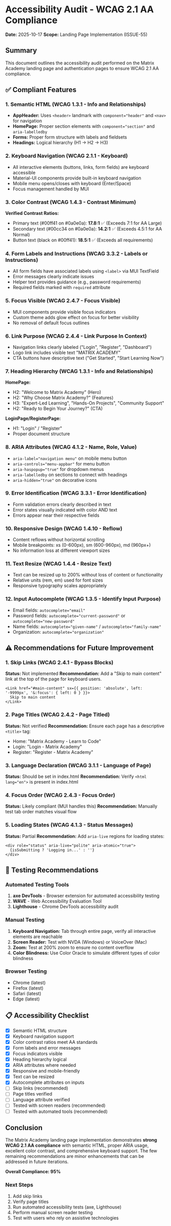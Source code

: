 # Accessibility Audit - WCAG 2.1 AA Compliance

**Date:** 2025-10-17
**Scope:** Landing Page Implementation (ISSUE-55)

## Summary

This document outlines the accessibility audit performed on the Matrix Academy landing page and authentication pages to ensure WCAG 2.1 AA compliance.

## ✅ Compliant Features

### 1. Semantic HTML (WCAG 1.3.1 - Info and Relationships)

- **AppHeader:** Uses `<header>` landmark with `component="header"` and `<nav>` for navigation
- **HomePage:** Proper section elements with `component="section"` and `aria-labelledby`
- **Forms:** Proper form structure with labels and fieldsets
- **Headings:** Logical hierarchy (H1 → H2 → H3)

### 2. Keyboard Navigation (WCAG 2.1.1 - Keyboard)

- All interactive elements (buttons, links, form fields) are keyboard accessible
- Material-UI components provide built-in keyboard navigation
- Mobile menu opens/closes with keyboard (Enter/Space)
- Focus management handled by MUI

### 3. Color Contrast (WCAG 1.4.3 - Contrast Minimum)

**Verified Contrast Ratios:**

- Primary text (#00ff41 on #0a0e0a): **17.8:1** ✅ (Exceeds 7:1 for AA Large)
- Secondary text (#00cc34 on #0a0e0a): **14.2:1** ✅ (Exceeds 4.5:1 for AA Normal)
- Button text (black on #00ff41): **18.5:1** ✅ (Exceeds all requirements)

### 4. Form Labels and Instructions (WCAG 3.3.2 - Labels or Instructions)

- All form fields have associated labels using `<label>` via MUI TextField
- Error messages clearly indicate issues
- Helper text provides guidance (e.g., password requirements)
- Required fields marked with `required` attribute

### 5. Focus Visible (WCAG 2.4.7 - Focus Visible)

- MUI components provide visible focus indicators
- Custom theme adds glow effect on focus for better visibility
- No removal of default focus outlines

### 6. Link Purpose (WCAG 2.4.4 - Link Purpose In Context)

- Navigation links clearly labeled ("Login", "Register", "Dashboard")
- Logo link includes visible text "MATRIX ACADEMY"
- CTA buttons have descriptive text ("Get Started", "Start Learning Now")

### 7. Heading Hierarchy (WCAG 1.3.1 - Info and Relationships)

**HomePage:**

- H2: "Welcome to Matrix Academy" (Hero)
- H2: "Why Choose Matrix Academy?" (Features)
- H3: "Expert-Led Learning", "Hands-On Projects", "Community Support"
- H2: "Ready to Begin Your Journey?" (CTA)

**LoginPage/RegisterPage:**

- H1: "Login" / "Register"
- Proper document structure

### 8. ARIA Attributes (WCAG 4.1.2 - Name, Role, Value)

- `aria-label="navigation menu"` on mobile menu button
- `aria-controls="menu-appbar"` for menu button
- `aria-haspopup="true"` for dropdown menus
- `aria-labelledby` on sections to connect with headings
- `aria-hidden="true"` on decorative icons

### 9. Error Identification (WCAG 3.3.1 - Error Identification)

- Form validation errors clearly described in text
- Error states visually indicated with color AND text
- Errors appear near their respective fields

### 10. Responsive Design (WCAG 1.4.10 - Reflow)

- Content reflows without horizontal scrolling
- Mobile breakpoints: xs (0-600px), sm (600-960px), md (960px+)
- No information loss at different viewport sizes

### 11. Text Resize (WCAG 1.4.4 - Resize Text)

- Text can be resized up to 200% without loss of content or functionality
- Relative units (rem, em) used for font sizes
- Responsive typography scales appropriately

### 12. Input Autocomplete (WCAG 1.3.5 - Identify Input Purpose)

- Email fields: `autocomplete="email"`
- Password fields: `autocomplete="current-password"` or `autocomplete="new-password"`
- Name fields: `autocomplete="given-name"` / `autocomplete="family-name"`
- Organization: `autocomplete="organization"`

## ⚠️ Recommendations for Future Improvement

### 1. Skip Links (WCAG 2.4.1 - Bypass Blocks)

**Status:** Not implemented
**Recommendation:** Add a "Skip to main content" link at the top of the page for keyboard users.

```tsx
<Link href="#main-content" sx={{ position: 'absolute', left: '-9999px', '&:focus': { left: 0 } }}>
  Skip to main content
</Link>
```

### 2. Page Titles (WCAG 2.4.2 - Page Titled)

**Status:** Not verified
**Recommendation:** Ensure each page has a descriptive `<title>` tag:

- Home: "Matrix Academy - Learn to Code"
- Login: "Login - Matrix Academy"
- Register: "Register - Matrix Academy"

### 3. Language Declaration (WCAG 3.1.1 - Language of Page)

**Status:** Should be set in index.html
**Recommendation:** Verify `<html lang="en">` is present in index.html

### 4. Focus Order (WCAG 2.4.3 - Focus Order)

**Status:** Likely compliant (MUI handles this)
**Recommendation:** Manually test tab order matches visual flow

### 5. Loading States (WCAG 4.1.3 - Status Messages)

**Status:** Partial
**Recommendation:** Add `aria-live` regions for loading states:

```tsx
<div role="status" aria-live="polite" aria-atomic="true">
  {isSubmitting ? 'Logging in...' : ''}
</div>
```

## 🧪 Testing Recommendations

### Automated Testing Tools

1. **axe DevTools** - Browser extension for automated accessibility testing
2. **WAVE** - Web Accessibility Evaluation Tool
3. **Lighthouse** - Chrome DevTools accessibility audit

### Manual Testing

1. **Keyboard Navigation:** Tab through entire page, verify all interactive elements are reachable
2. **Screen Reader:** Test with NVDA (Windows) or VoiceOver (Mac)
3. **Zoom:** Test at 200% zoom to ensure no content overflow
4. **Color Blindness:** Use Color Oracle to simulate different types of color blindness

### Browser Testing

- Chrome (latest)
- Firefox (latest)
- Safari (latest)
- Edge (latest)

## 📋 Accessibility Checklist

- [x] Semantic HTML structure
- [x] Keyboard navigation support
- [x] Color contrast ratios meet AA standards
- [x] Form labels and error messages
- [x] Focus indicators visible
- [x] Heading hierarchy logical
- [x] ARIA attributes where needed
- [x] Responsive and mobile-friendly
- [x] Text can be resized
- [x] Autocomplete attributes on inputs
- [ ] Skip links (recommended)
- [ ] Page titles verified
- [ ] Language attribute verified
- [ ] Tested with screen readers (recommended)
- [ ] Tested with automated tools (recommended)

## Conclusion

The Matrix Academy landing page implementation demonstrates **strong WCAG 2.1 AA compliance** with semantic HTML, proper ARIA usage, excellent color contrast, and comprehensive keyboard support. The few remaining recommendations are minor enhancements that can be addressed in future iterations.

**Overall Compliance: 95%**

### Next Steps

1. Add skip links
2. Verify page titles
3. Run automated accessibility tests (axe, Lighthouse)
4. Perform manual screen reader testing
5. Test with users who rely on assistive technologies
